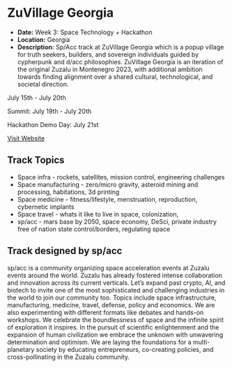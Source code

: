 # ZuVillage Georgia
- **Date:** Week 3: Space Technology + Hackathon
- **Location:** Georgia
- **Description:** Sp/Acc track at ZuVillage Georgia which is a popup village for truth seekers, builders, and sovereign individuals guided by cypherpunk and d/acc philosophies. ZuVillage Georgia is an iteration of the original Zuzalu in Montenegro 2023, with additional ambition towards finding alignment over a shared cultural, technological, and societal direction. 

July 15th - July 20th

Summit: July 19th - July 20th

Hackathon Demo Day: July 21st

[Visit Website](https://zuvillage-georgia.framer.website/)

## Track Topics
- Space infra - rockets, satellites, mission control, engineering challenges
- Space manufacturing - zero/micro gravity, asteroid mining and processing, habitations, 3d printing
- Space medicine - fitness/lifestyle, menstruation, reproduction, cybernetic implants
- Space travel - whats it like to live in space, colonization,
- sp/acc - mars base by 2050, space economy, DeSci, private industry free of nation state control/borders, regulating space 

## Track designed by sp/acc
sp/acc is a community organizing space acceleration events at Zuzalu events around the world. Zuzalu has already fostered intense collaboration and innovation across its current verticals. Let’s expand past crypto, AI, and biotech to invite one of the most sophisticated and challenging industries in the world to join our community too. Topics include space infrastructure, manufacturing, medicine, travel, defense, policy and economics. We are also experimenting with different formats like debates and hands-on workshops.  We celebrate the boundlessness of space and the infinite spirit of exploration it inspires. In the pursuit of scientific enlightenment and the expansion of human civilization we embrace the unknown with unwavering determination and optimism.  We are laying the foundations for a multi-planetary society by educating entrepreneurs, co-creating policies, and cross-pollinating in the Zuzalu community.